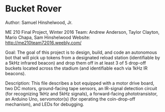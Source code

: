 Bucket Rover
==========

Author: Samuel Hinshelwood, Jr.

ME 210 Final Project, Winter 2016
Team: Andrew Anderson, Taylor Clayton, Mario Chapa, Sam Hinshelwood
Website: http://me210team72016.weebly.com/

Goal:
The goal of this project is to design, build, and code an autonomous bot
that will pick up tokens from a designated reload station (identifiable by
a 5kHz infrared beacon) and drop them off in at least 3 of 5 drop-off buckets 
located across the stadium (and identifiable each via 1kHz IR beacons). 

Description: 
This file describes a bot equipped with a motor drive board, two DC motors,
ground-facing tape sensors, an IR-signal detection circuit (for recognizing 
1kHz and 5kHz signals), a forward-facing phototransistor, an Arduino Uno, servomotor(s) (for operating the coin-drop-off mechanism), and LEDs for debugging.
 
